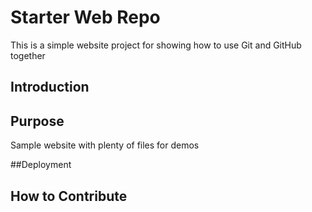 # Starter Web Repo

This is a simple website project for showing how to use Git and GitHub together

## Introduction

## Purpose

Sample website with plenty of files for demos

##Deployment

## How to Contribute
